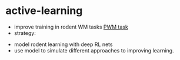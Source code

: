 # active-learning
- improve training in rodent WM tasks [PWM task](https://www.nature.com/articles/nature25510)
- strategy: 
* model rodent learning with deep RL nets 
* use model to simulate different approaches to improving learning.
